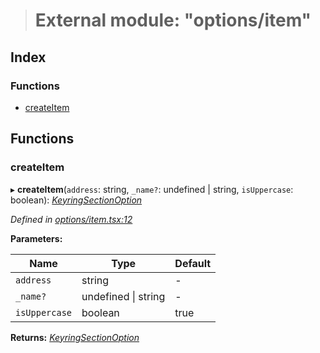 > # External module: "options/item"

## Index

### Functions

* [createItem](_options_item_.md#createitem)

## Functions

###  createItem

▸ **createItem**(`address`: string, `_name?`: undefined | string, `isUppercase`: boolean): *[KeyringSectionOption](../interfaces/_options_types_.keyringsectionoption.md)*

*Defined in [options/item.tsx:12](https://github.com/polkadot-js/ui/blob/874d297/packages/ui-keyring/src/options/item.tsx#L12)*

**Parameters:**

Name | Type | Default |
------ | ------ | ------ |
`address` | string | - |
`_name?` | undefined \| string | - |
`isUppercase` | boolean | true |

**Returns:** *[KeyringSectionOption](../interfaces/_options_types_.keyringsectionoption.md)*